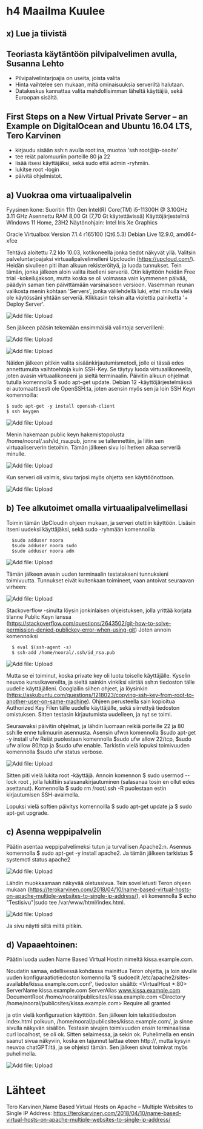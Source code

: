 # h4 Maailma Kuulee

## x) Lue ja tiivistä

## Teoriasta käytäntöön pilvipalvelimen avulla, Susanna Lehto

- Pilvipalvelintarjoajia on useita, joista valita
- Hinta vaihtelee sen mukaan, mitä ominaisuuksia serveriltä halutaan.
- Datakeskus kannattaa valita mahdollisimman läheltä käyttäjiä, sekä Euroopan sisältä.

## First Steps on a New Virtual Private Server – an Example on DigitalOcean and Ubuntu 16.04 LTS, Tero Karvinen

- kirjaudu sisään ssh:n avulla root:ina, muotoa 'ssh root@ip-osoite'
- tee reiät palomuuriin porteille 80 ja 22
- lisää itsesi käyttäjäksi, sekä sudo että admin -ryhmiin. 
- lukitse root -login
- päivitä ohjelmistot. 



## a) Vuokraa oma virtuaalipalvelin

Fyysinen kone: Suoritin 11th Gen Intel(R) Core(TM) i5-11300H @ 3.10GHz 3.11 GHz Asennettu RAM 8,00 Gt (7,70 Gt käytettävissä) Käyttöjärjestelmä Windows 11 Home, 23H2 Näytönohjain: Intel Iris Xe Graphics

Oracle Virtualbox Version 7.1.4 r165100 (Qt6.5.3) Debian Live 12.9.0, amd64-xfce 

Tehtävä aloitettu 7.2 klo 10.03, kotikoneella jonka tiedot näkyvät yllä.
Valitsin palveluntarjoajaksi virtuaalipalvelimelleni Upcloudin (https://upcloud.com/). 
Heidän sivulleen piti ihan alkuun rekisteröityä, ja luoda tunnukset. Tein tämän, jonka jälkeen aloin valita itselleni serveriä. Otin käyttöön heidän Free trial -kokeilujakson, mutta koska se oli voimassa vain kymmenen päivää, päädyin saman tien päivittämään varsinaiseen versioon. 
Vasemman reunan valikosta menin kohtaan 'Servers', jonka välilehdellä luki, ettei minulla vielä ole käytössäni yhtään serveriä. Klikkasin teksin alta violettia painiketta '+ Deploy Server'. 

![Add file: Upload](upcloud-serverin-luonti.png)

Sen jälkeen pääsin tekemään ensimmäisiä valintoja serverilleni:

![Add file: Upload](Server-valinnat1.png)

![Add file: Upload](server-valinnat2.png)

Näiden jälkeen pitikin valita sisäänkirjautumismetodi, jolle ei tässä edes annettumuita vaihtoehtoja kuin SSH-Key. Se täytyy luoda virtuaalikoneella, joten avasin virtuaalikoneeni ja sieltä terminaalin. 
Päivitin alkuun ohjelmat tutulla komennolla $ sudo apt-get update. 
Debian 12 -käyttöjärjestelmässä ei automaattisesti ole OpenSSH:ta, joten asensin myös sen ja loin SSH Keyn komennoilla:

    $ sudo apt-get -y install openssh-client
    $ ssh keygen

![Add file: Upload](sshkey-luonti.png)

Menin hakemaan public keyn hakemistopolusta /home/nooral/.ssh/id_rsa.pub, jonne se tallennettiin,
ja liitin sen virtuaaliserverin tietoihin. 
Tämän jälkeen sivu loi hetken aikaa serveriä minulle. 

![Add file: Upload](serveria-luodaan.png)

Kun serveri oli valmis, sivu tarjosi myös ohjetta sen käyttöönottoon.

![Add file: Upload](serveri-yhdistysohje.png)


## b) Tee alkutoimet omalla virtuaalipalvelimellasi

Toimin tämän UpCloudin ohjeen mukaan, ja serveri otettiin käyttöön.
Lisäsin itseni uudeksi käyttäjäksi, sekä sudo -ryhmään komennoilla 

      $sudo adduser noora 
      $sudo adduser noora sudo
      $sudo adduser noora adm

  ![Add file: Upload](adduser.png)

  Tämän jälkeen avasin uuden terminaalin testatakseni tunnuksieni toimivuutta. Tunnukset eivät kuitenkaan toimineet, vaan antoivat seuraavan virheen:

  ![Add file: Upload](permission-denied.png)

  Stackoverflow -sinulta löysin jonkinlaisen ohjeistuksen, jolla yrittää korjata tilanne Public Keyn lanssa (https://stackoverflow.com/questions/2643502/git-how-to-solve-permission-denied-publickey-error-when-using-git)
  Joten annoin komennoiksi 

      $ eval $(ssh-agent -s)
      $ ssh-add /home/nooral/.ssh/id_rsa.pub

  ![Add file: Upload](privatekey-ignored.png)

  Mutta se ei toiminut, koska private key oli luotu toiselle käyttäjälle.
  Kyselin neuvoa kurssikavereilta, ja sieltä sainkin vinkiksi siirtää ssh:n tiedoston tälle uudelle käyttäjälleni. Googlailin siihen ohjeet, ja löysinkin (https://askubuntu.com/questions/1218023/copying-ssh-key-from-root-to-another-user-on-same-machine). 
  Ohjeen perusteella sain kopioitua Authorized Key Filen tälle uudelle käyttäjälle, sekä siirrettyä tiedoston omistuksen. Sitten testasin kirjautumista uudelleen, ja nyt se toimi. 

  Seuraavaksi päivitin ohjelmat, ja lähdin luomaan reikiä porteille 22 ja 80 ssh:lle enne tulimuurin asennusta. Asensin ufw:n komennolla $sudo apt-get -y install ufw 
  Reiät puolestaan komennolla $sudo ufw allow 22/tcp, $sudo ufw allow 80/tcp ja $sudo ufw enable. Tarkistin vielä lopuksi toimivuuden komennolla $sudo ufw status verbose. 

  ![Add file: Upload](ufw-status.png)

  Sitten piti vielä lukita root -käyttäjä. Annoin komennon $ sudo usermod --lock root , jolla lukittiin salasanakirjautuminen (salasanaa tosin en ollut edes asettanut). Komennolla $ sudo rm /root/.ssh -R puolestaan estin kirjautumisen SSH-avaimella. 

  Lopuksi vielä softien päivitys komennoilla $ sudo apt-get update ja $ sudo apt-get upgrade. 


## c) Asenna weppipalvelin

Päätin asentaa weppipalvelimeksi tutun ja turvallisen Apache2:n. Asennus komennolla $ sudo apt-get -y install apache2. 
Ja tämän jälkeen tarkistus $ systemctl status apache2

![Add file: Upload](apache-asennus.png)

Lähdin muokkaamaan näkyvää oletussivua. 
Tein sovelletusti Teron ohjeen mukaan (https://terokarvinen.com/2018/04/10/name-based-virtual-hosts-on-apache-multiple-websites-to-single-ip-address/), eli komennolla $ echo "Testisivu"|sudo tee /var/www/html/index.html. 

![Add file: Upload](testisivu-1.png)

Ja sivu näytti siltä miltä pitikin.


## d) Vapaaehtoinen:

Päätin luoda uuden Name Based Virtual Hostin nimeltä kissa.example.com. 

Noudatin samaa, edellisessä kohdassa mainittua Teron ohjetta, ja loin sivulle uuden konfiguraatiotiedoston komennolla '$ sudoedit /etc/apache2/sites-available/kissa.example.com.conf', tiedoston sisältö:
<VirtualHost *:80>
 ServerName kissa.example.com
 ServerAlias www.kissa.example.com
 DocumentRoot /home/nooral/publicsites/kissa.example.com
 <Directory /home/nooral/publicsites/kissa.example.com>
   Require all granted
 </Directory>
</VirtualHost>

ja otin vielä konfiguraation käyttöön. Sen jälkeen loin tekstitiedoston index.html polkuun,  /home/nooral/publicsites/kissa.example.com/, ja sinne sivulla näkyvän sisällön. 
Testasin sivujen toimivuuden ensin terminaalissa curl localhost, se oli ok. Sitten selaimessa, ja sekin ok. Puhelimella en ensin saanut sivua näkyviin, koska en tajunnut laittaa eteen http://, mutta kysyin neuvoa chatGPT:ltä, ja se ohjeisti tämän. Sen jälkeen sivut toimivat myös puhelimella. 

![Add file: Upload](testisivu.png)


# Lähteet

Tero Karvinen,Name Based Virtual Hosts on Apache – Multiple Websites to Single IP Address:  https://terokarvinen.com/2018/04/10/name-based-virtual-hosts-on-apache-multiple-websites-to-single-ip-address/


